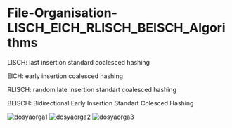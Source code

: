 # File-Organisation-LISCH_EICH_RLISCH_BEISCH_Algorithms

<p>LISCH: last insertion standard coalesced hashing</p> 
<p>EICH: early insertion coalesced hashing</p>
<p>RLISCH: random late insertion standart coalesced hashing</p>
<p>BEISCH: Bidirectional Early Insertion Standart Colesced Hashing</p> 

![dosyaorga1](https://user-images.githubusercontent.com/14100141/43037876-eb989a2c-8d1a-11e8-8944-50390c2e9a6d.png)
![dosyaorga2](https://user-images.githubusercontent.com/14100141/43037878-ebbada4c-8d1a-11e8-91df-4a53a71274bc.png)
![dosyaorga3](https://user-images.githubusercontent.com/14100141/43037879-ebdf5098-8d1a-11e8-9ea9-46d90ea1f8d2.png)

